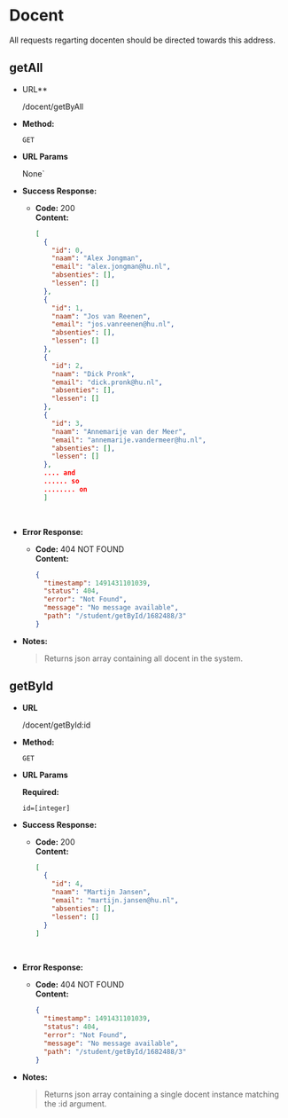 # Docent

All requests regarting docenten should be directed towards this address.

## getAll

- URL**

  /docent/getByAll

- **Method:**

  `GET` 

- **URL Params**

  None`

- **Success Response:**

  - **Code:** 200 <br />
    **Content:** 

    ```json
    [
      {
        "id": 0,
        "naam": "Alex Jongman",
        "email": "alex.jongman@hu.nl",
        "absenties": [],
        "lessen": []
      },
      {
        "id": 1,
        "naam": "Jos van Reenen",
        "email": "jos.vanreenen@hu.nl",
        "absenties": [],
        "lessen": []
      },
      {
        "id": 2,
        "naam": "Dick Pronk",
        "email": "dick.pronk@hu.nl",
        "absenties": [],
        "lessen": []
      },
      {
        "id": 3,
        "naam": "Annemarije van der Meer",
        "email": "annemarije.vandermeer@hu.nl",
        "absenties": [],
        "lessen": []
      },
      .... and
      ...... so
      ........ on
      ]
    ```

    ​

- **Error Response:**

  - **Code:** 404 NOT FOUND <br />
    **Content:**

    ```json
    {
      "timestamp": 1491431101039,
      "status": 404,
      "error": "Not Found",
      "message": "No message available",
      "path": "/student/getById/1682488/3"
    }


    ```

- **Notes:**

  > Returns json array containing all docent in the system.



## getById

- **URL**

  /docent/getById:id

- **Method:**

  `GET` 

- **URL Params**

  **Required:**

  `id=[integer]`

- **Success Response:**

  - **Code:** 200 <br />
    **Content:** 

    ```json
    [
      {
        "id": 4,
        "naam": "Martijn Jansen",
        "email": "martijn.jansen@hu.nl",
        "absenties": [],
        "lessen": []
      }
    ]
    ```

    ​

- **Error Response:**

  - **Code:** 404 NOT FOUND <br />
    **Content:**

    ```json
    {
      "timestamp": 1491431101039,
      "status": 404,
      "error": "Not Found",
      "message": "No message available",
      "path": "/student/getById/1682488/3"
    }
    ```

- **Notes:**

  > Returns json array containing a single docent instance matching the :id argument.